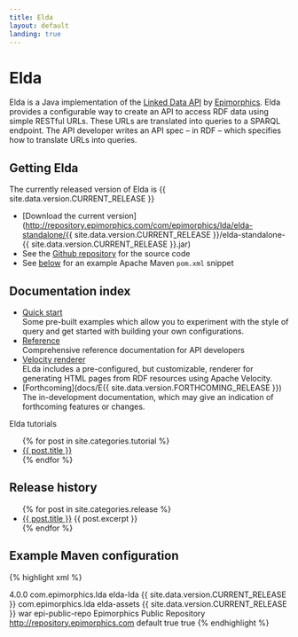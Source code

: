 ```yaml
---
title: Elda
layout: default
landing: true
---
```


# Elda

Elda is a Java implementation of the [Linked Data
API](http://code.google.com/p/linked-data-api/) by 
[Epimorphics](http://epimorphics.com). Elda provides a
configurable way to create an API to access RDF data using simple RESTful 
URLs. These URLs are
translated into queries to a SPARQL endpoint. The API developer
writes an API spec &ndash; in RDF &ndash; which specifies how to
translate URLs into queries.

## Getting Elda

The currently released version of Elda is {{ site.data.version.CURRENT_RELEASE }}

* [Download the current version](http://repository.epimorphics.com/com/epimorphics/lda/elda-standalone/{{ site.data.version.CURRENT_RELEASE }}/elda-standalone-{{ site.data.version.CURRENT_RELEASE }}.jar)
* See the [Github repository](https://github.com/epimorphics/elda) for the source code
* See [below](#maven-example) for an example Apache Maven `pom.xml` snippet

## Documentation index

* [Quick start](current/index.html)<br />
  Some
  pre-built examples which allow you to experiment with 
  the style of query and get started with building your 
  own configurations.
* [Reference](current/reference.html)<br />
  Comprehensive reference documentation for API developers
* [Velocity renderer](current/velocity.html)<br />
  ELda includes a pre-configured, but customizable, renderer
  for generating HTML pages from RDF resources using Apache Velocity.
* [Forthcoming](docs/E{{ site.data.version.FORTHCOMING_RELEASE }})<br />
  The in-development documentation, which may give an indication
  of forthcoming features or changes.

Elda tutorials

<ul>
  {% for post in site.categories.tutorial %}
    <li>
      <a href="{{ post.url | prepend: site.baseurl }}">{{ post.title }}</a>
    </li>
  {% endfor %}
</ul>


## Release history

<ul>
  {% for post in site.categories.release %}
    <li>
      <a href="{{ post.url | prepend: site.baseurl }}">{{ post.title }}</a>
      {{ post.excerpt }}
    </li>
  {% endfor %}
</ul>

## Example Maven configuration

<div id="maven-example"></div>

{% highlight xml %}
  <?xml version="1.0" encoding="UTF-8"?>
  <project xmlns="http://maven.apache.org/POM/4.0.0" xmlns:xsi="http://www.w3.org/2001/XMLSchema-instance"
    xsi:schemaLocation="http://maven.apache.org/POM/4.0.0 http://maven.apache.org/maven-v4_0_0.xsd">
    <modelVersion>4.0.0</modelVersion>
    <build>
    </build>
    <dependencies>
      <dependency>
        <groupId>com.epimorphics.lda</groupId>
        <artifactId>elda-lda</artifactId>
        <version>{{ site.data.version.CURRENT_RELEASE }}</version>
      </dependency>
      <dependency>
        <groupId>com.epimorphics.lda</groupId>
        <artifactId>elda-assets</artifactId>
        <version>{{ site.data.version.CURRENT_RELEASE }}</version>
        <type>war</type>
      </dependency>
    </dependencies>
    <repositories>
      <repository>
        <id>epi-public-repo</id>
        <name>Epimorphics Public Repository</name>
        <url>http://repository.epimorphics.com</url>
        <layout>default</layout>
        <releases>
          <enabled>true</enabled>
        </releases>
        <snapshots>
          <enabled>true</enabled>
        </snapshots>
      </repository>
    </repositories>
  </project>
{% endhighlight %}
